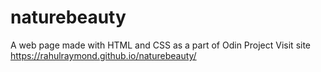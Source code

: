 # naturebeauty
A web page made with HTML and CSS as a part of Odin Project
Visit site https://rahulraymond.github.io/naturebeauty/

